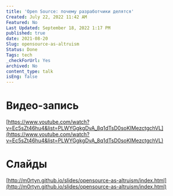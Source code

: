 ```yaml
---
title: 'Open Source: почему разработчики делятся'
Created: July 22, 2022 11:42 AM
Featured: No
Last Updated: September 18, 2022 1:17 PM
published: true
date: 2021-08-20
Slug: opensource-as-altruism
Status: Done
Tags: tech
_checkForUrl: Yes
archived: No
content_type: talk
isEng: false
---
```


# Видео-запись

[https://www.youtube.com/watch?v=Ec5sZt46hu4&list=PLWYGgkgDvA_8q1dTsD0soKIMezctgchVL](https://www.youtube.com/watch?v=Ec5sZt46hu4&list=PLWYGgkgDvA_8q1dTsD0soKIMezctgchVL)

# Слайды

[http://m0rtyn.github.io/slides/opensource-as-altruism/index.html](http://m0rtyn.github.io/slides/opensource-as-altruism/index.html)